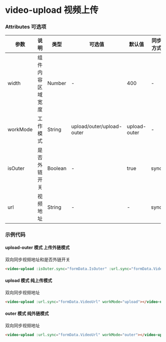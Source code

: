 # video-upload 视频上传

### Attributes 可选项

参数 | 说明 | 类型 | 可选值 | 默认值 | 同步方式
-|-|-|-|-|-
width | 组件内容区域宽度 | Number | - | 400 | -
workMode | 工作模式 | String | upload/outer/upload-outer | upload-outer | -
isOuter | 是否外链开关 | Boolean | - | true | sync
url | 视频地址 | String | - | - | sync


### 示例代码

#### upload-outer 模式 上传外链模式

双向同步视频地址和是否外链开关

```html
<video-upload :isOuter.sync="formData.IsOuter" :url.sync="formData.VideoUrl"></video-upload>
```

#### upload 模式 纯上传模式

双向同步视频地址

```html
<video-upload :url.sync="formData.VideoUrl" workMode="upload"></video-upload>
```

#### outer 模式 纯外链模式

双向同步视频地址

```html
<video-upload :url.sync="formData.VideoUrl" workMode="outer"></video-upload>
```